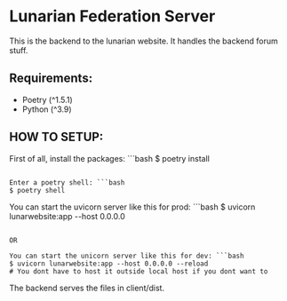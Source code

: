 # Lunarian Federation Server

This is the backend to the lunarian website. It handles the backend forum stuff.

## Requirements:
- Poetry (^1.5.1)
- Python (^3.9)

## HOW TO SETUP:
First of all, install the packages: ```bash
$ poetry install
```

Enter a poetry shell: ```bash
$ poetry shell
```

You can start the uvicorn server like this for prod: ```bash
$ uvicorn lunarwebsite:app --host 0.0.0.0
```

OR

You can start the unicorn server like this for dev: ```bash
$ uvicorn lunarwebsite:app --host 0.0.0.0 --reload 
# You dont have to host it outside local host if you dont want to
```

The backend serves the files in client/dist.
